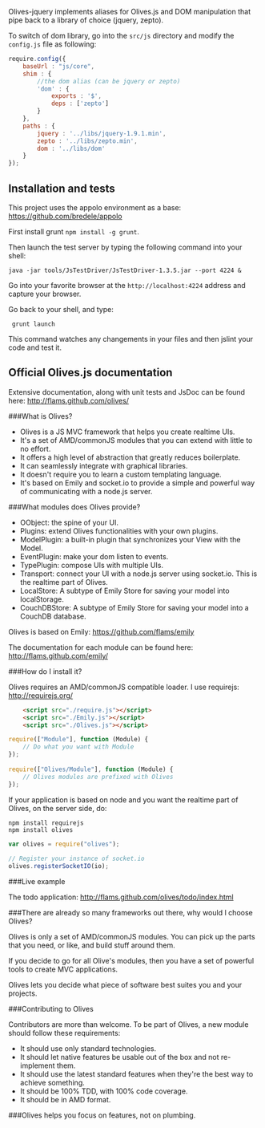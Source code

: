 Olives-jquery implements aliases for Olives.js and DOM manipulation that pipe back to a library of choice (jquery, zepto).

To switch of dom library, go into the ```src/js``` directory and modify the ```config.js``` file as following:
```js	
require.config({
	baseUrl : "js/core",
	shim : {
		//the dom alias (can be jquery or zepto)
		'dom' : {
			exports : '$',
			deps : ['zepto']
		}
	},
	paths : {
		jquery : '../libs/jquery-1.9.1.min',
		zepto : '../libs/zepto.min',
		dom : '../libs/dom'
	}
});
```


## Installation and tests

This project uses the appolo environment as a base: https://github.com/bredele/appolo

First install grunt ```npm install -g grunt```.

Then launch the test server by typing the following command into your shell:

```
java -jar tools/JsTestDriver/JsTestDriver-1.3.5.jar --port 4224 &
```
Go into your favorite browser at the ```http://localhost:4224``` address and capture your browser.

Go back to your shell, and type:

``` grunt launch```

This command watches any changements in your files and then jslint your code and test it.

## Official Olives.js documentation

Extensive documentation, along with unit tests and JsDoc can be found here: http://flams.github.com/olives/

###What is Olives?

 * Olives is a JS MVC framework that helps you create realtime UIs.
 * It's a set of AMD/commonJS modules that you can extend with little to no effort.
 * It offers a high level of abstraction that greatly reduces boilerplate.
 * It can seamlessly integrate with graphical libraries.
 * It doesn't require you to learn a custom templating language.
 * It's based on Emily and socket.io to provide a simple and powerful way of communicating with a node.js server.

###What modules does Olives provide?

 * OObject: the spine of your UI.
 * Plugins: extend Olives functionalities with your own plugins.
 * ModelPlugin: a built-in plugin that synchronizes your View with the Model.
 * EventPlugin: make your dom listen to events.
 * TypePlugin: compose UIs with multiple UIs.
 * Transport: connect your UI with a node.js server using socket.io. This is the realtime part of Olives.
 * LocalStore: A subtype of Emily Store for saving your model into localStorage.
 * CouchDBStore: A subtype of Emily Store for saving your model into a CouchDB database.

Olives is based on Emily: https://github.com/flams/emily

The documentation for each module can be found here: http://flams.github.com/emily/ 

###How do I install it?

Olives requires an AMD/commonJS compatible loader. I use requirejs: http://requirejs.org/

```html
	<script src="./require.js"></script>
	<script src="./Emily.js"></script>
	<script src="./Olives.js"></script>
```		

```js	
require(["Module"], function (Module) {
	// Do what you want with Module
});
 
require(["Olives/Module"], function (Module) {
	// Olives modules are prefixed with Olives
});
```
				
If your application is based on node and you want the realtime part of Olives, on the server side, do:

```
npm install requirejs
npm install olives
``` 

```js
var olives = require("olives");
 
// Register your instance of socket.io
olives.registerSocketIO(io);
```

###Live example

The todo application: http://flams.github.com/olives/todo/index.html

###There are already so many frameworks out there, why would I choose Olives?

Olives is only a set of AMD/commonJS modules. You can pick up the parts that you need, or like, and build stuff around them.

If you decide to go for all Olive's modules, then you have a set of powerful tools to create MVC applications.

Olives lets you decide what piece of software best suites you and your projects.

###Contributing to Olives

Contributors are more than welcome. To be part of Olives, a new module should follow these requirements:

 * It should use only standard technologies.
 * It should let native features be usable out of the box and not re-implement them.
 * It should use the latest standard features when they're the best way to achieve something.
 * It should be 100% TDD, with 100% code coverage.
 * It should be in AMD format.
 
###Olives helps you focus on features, not on plumbing.